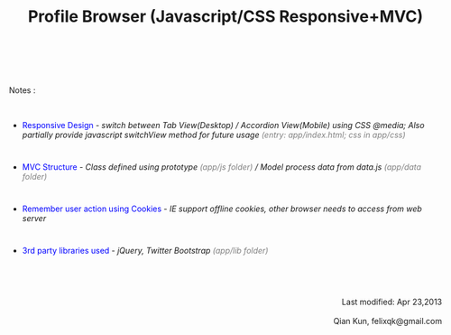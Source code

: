 <!DOCTYPE html> 
<html> 
<head> 
	<title>Profile Browser (Javascript/CSS Responsive+MVC)</title> 
</head> 

<style>
	h1 {
		height: 120px;
		text-align: center;
	}
	body {
		max-width: 80%;
		margin: 0px auto 0px auto;
	}
	li{
		margin-bottom:40px;
	}
	.title{
		color:blue;
	}
	.fileloc{
		color:gray;
	}		
</style>

<body>
	<h1>Profile Browser (Javascript/CSS Responsive+MVC)</h1> 
	<p>Notes :</p>
	 <br />	
	<ul class="nav nav-tabs" id="profileTab">
		<li><span class="title">Responsive Design</span> - <i>switch between Tab View(Desktop) / Accordion View(Mobile) using CSS @media; Also partially provide javascript switchView method for future usage <span class="fileloc">(entry: app/index.html; css in app/css)<span></i></li>
		<li><span class="title">MVC Structure</span> - <i> Class defined using prototype <span class="fileloc">(app/js folder)</span> / Model process data from data.js <span class="fileloc">(app/data folder)</span> </i></li>
		<li><span class="title">Remember user action using Cookies</span> - <i>IE support offline cookies, other browser needs to access from web server </i></li>
		<li><span class="title">3rd party libraries used</span> - <i>jQuery, Twitter Bootstrap <span class="fileloc"> (app/lib folder) </span></i></li>						
	 </ul>
	 <br />
	 <br />	
	 <div style="float:right;">Last modified: Apr 23,2013</div>
	 <br />
	 <br />	 
	 <div style="float:right;">Qian Kun, felixqk@gmail.com</div>
</body>
</html>